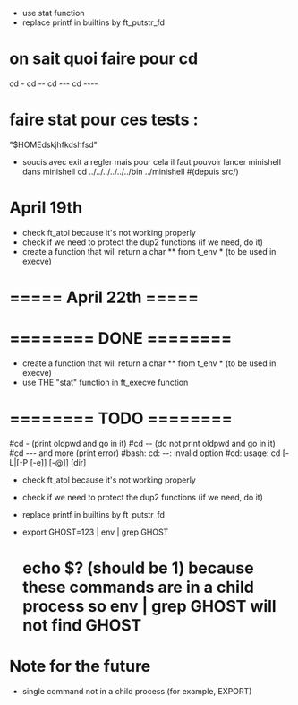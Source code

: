 - use stat function
- replace printf in builtins by ft_putstr_fd


# on sait quoi faire pour cd
cd -
cd --
cd ---
cd ----


# faire stat pour ces tests :
"$HOMEdskjhfkdshfsd"
- soucis avec exit a regler mais pour cela il faut pouvoir lancer minishell dans minishell
cd ../../../../../../bin
../minishell #(depuis src/)


# April 19th
- check ft_atol because it's not working properly
- check if we need to protect the dup2 functions (if we need, do it)
- create a function that will return a char ** from t_env * (to be used in execve)


# ===== April 22th =====
# ======== DONE ========
- create a function that will return a char ** from t_env * (to be used in execve)
- use THE "stat" function in ft_execve function

# ======== TODO ========
#cd - (print oldpwd and go in it)
#cd -- (do not print oldpwd and go in it)
#cd --- and more (print error) 
	#bash: cd: --: invalid option
	#cd: usage: cd [-L|[-P [-e]] [-@]] [dir]
- check ft_atol because it's not working properly
- check if we need to protect the dup2 functions (if we need, do it)
- replace printf in builtins by ft_putstr_fd



- export GHOST=123 | env | grep GHOST
	# echo $? (should be 1) because these commands are in a child process so env | grep GHOST will not find GHOST



# Note for the future
- single command not in a child process (for example, EXPORT)
